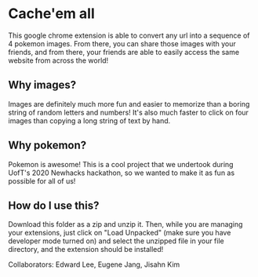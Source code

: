# Cache'em all

This google chrome extension is able to convert any url into a sequence of 4 pokemon images. From there, you can share those images with your friends, and from there, your friends are able to easily access the same website from across the world! 

## Why images?

Images are definitely much more fun and easier to memorize than a boring string of random letters and numbers! It's also much faster to click on four images than copying a long string of text by hand.

## Why pokemon?

Pokemon is awesome! This is a cool project that we undertook during UofT's 2020 Newhacks hackathon, so we wanted to make it as fun as possible for all of us!

## How do I use this?

Download this folder as a zip and unzip it. Then, while you are managing your extensions, just click on "Load Unpacked" (make sure you have developer mode turned on) and select the unzipped file in your file directory, and the extension should be installed!







Collaborators: Edward Lee, Eugene Jang, Jisahn Kim
